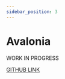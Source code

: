 ```yaml
---
sidebar_position: 3
---
```


# Avalonia
WORK IN PROGRESS

[GITHUB LINK](https://github.com/AvaloniaUI/Avalonia)